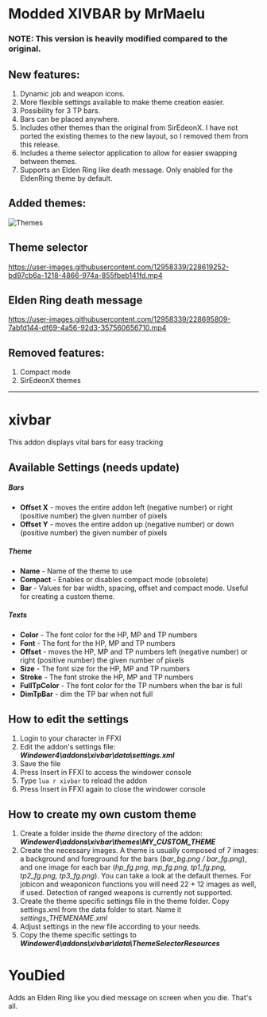 # Modded XIVBAR by MrMaelu
### NOTE: This version is heavily modified compared to the original.

## New features:
1. Dynamic job and weapon icons.
2. More flexible settings available to make theme creation easier.
3. Possibility for 3 TP bars.
4. Bars can be placed anywhere.
5. Includes other themes than the original from SirEdeonX. I have not ported the existing themes to the new layout, so I removed them from this release.
6. Includes a theme selector application to allow for easier swapping between themes.
7. Supports an Elden Ring like death message. Only enabled for the EldenRing theme by default.

## Added themes:
![Themes](https://user-images.githubusercontent.com/12958339/229644727-147ccd09-7eea-47ce-8155-166e9237c504.png)

## Theme selector
https://user-images.githubusercontent.com/12958339/228619252-bd97cb6a-1218-4866-974a-855fbeb141fd.mp4

## Elden Ring death message
https://user-images.githubusercontent.com/12958339/228695809-7abfd144-df69-4a56-92d3-357560656710.mp4


## Removed features:
1. Compact mode
2. SirEdeonX themes

----------------------------------------------------------------------------------------

# xivbar
This addon displays vital bars for easy tracking

## Available Settings (needs update)
##### Bars
* **Offset X** - moves the entire addon left (negative number) or right (positive number) the given number of pixels
* **Offset Y** - moves the entire addon up (negative number) or down (positive number) the given number of pixels

##### Theme
* **Name** - Name of the theme to use
* **Compact** - Enables or disables compact mode (obsolete)
* **Bar** - Values for bar width, spacing, offset and compact mode. Useful for creating a custom theme. 

##### Texts
* **Color** - The font color for the HP, MP and TP numbers
* **Font** - The font for the HP, MP and TP numbers
* **Offset** - moves the HP, MP and TP numbers left (negative number) or right (positive number) the given number of pixels
* **Size** - The font size for the HP, MP and TP numbers
* **Stroke** - The font stroke the HP, MP and TP numbers
* **FullTpColor** - The font color for the TP numbers when the bar is full
* **DimTpBar** - dim the TP bar when not full

## How to edit the settings
1. Login to your character in FFXI
2. Edit the addon's settings file: **_Windower4\addons\xivbar\data\settings.xml_**
3. Save the file 
4. Press Insert in FFXI to access the windower console 
5. Type ``` lua r xivbar ``` to reload the addon
6. Press Insert in FFXI again to close the windower console

## How to create my own custom theme
1. Create a folder inside the *theme* directory of the addon: **_Windower4\addons\xivbar\themes\MY_CUSTOM_THEME_**
2. Create the necessary images. A theme is usually composed of 7 images: a background and foreground for the bars (*bar_bg.png / bar_fg.png*), and one image for each bar (*hp_fg.png, mp_fg.png, tp1_fg.png, tp2_fg.png, tp3_fg.png*). You can take a look at the default themes. For jobicon and weaponicon functions you will need 22 + 12 images as well, if used. Detection of ranged weapons is currently not supported.
3. Create the theme specific settings file in the theme folder. Copy settings.xml from the data folder to start. Name it *settings_THEMENAME.xml*
4. Adjust settings in the new file according to your needs.
5. Copy the theme specific settings to **_Windower4\addons\xivbar\data\ThemeSelectorResources_**






# YouDied
Adds an Elden Ring like you died message on screen when you die.
That's all.

